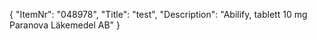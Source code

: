 {
  "ItemNr": "048978",
  "Title": "test",
  "Description": "Abilify, tablett 10 mg Paranova Läkemedel AB"
}